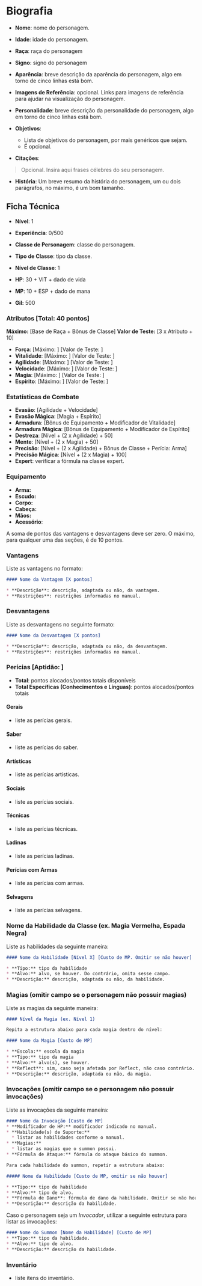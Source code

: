 # Biografia

* **Nome**: nome do personagem.
* **Idade**: idade do personagem.
* **Raça**: raça do personagem
* **Signo**: signo do personagem

* **Aparência**: breve descrição da aparência do personagem, algo em torno de cinco linhas está bom.

* **Imagens de Referência**: opcional. Links para imagens de referência para ajudar na visualização do personagem.

* **Personalidade**: breve descrição da personalidade do personagem, algo em torno de cinco linhas está bom.

* **Objetivos**:
  * Lista de objetivos do personagem, por mais genéricos que sejam.
  * É opcional.

* **Citações**:
> Opcional. Insira aqui frases célebres do seu personagem.

* **História**: Um breve resumo da história do personagem, um ou dois parágrafos, no máximo, é um bom tamanho. 

## Ficha Técnica

* **Nível**: 1
* **Experiência**: 0/500
* **Classe de Personagem**: classe do personagem.
* **Tipo de Classe**: tipo da classe.
* **Nível de Classe**: 1

* **HP**: 30 + VIT + dado de vida
* **MP**: 10 + ESP + dado de mana

* **Gil:** 500

### Atributos [Total: 40 pontos]

**Máximo:** [Base de Raça + Bônus de Classe]
**Valor de Teste:** [3 x Atributo + 10]

* **Força**:  [Máximo: ] [Valor de Teste: ]
* **Vitalidade**:  [Máximo: ] [Valor de Teste: ]
* **Agilidade**:  [Máximo: ] [Valor de Teste: ]
* **Velocidade**:  [Máximo: ] [Valor de Teste: ]
* **Magia**: [Máximo: ] [Valor de Teste: ]
* **Espírito**:  [Máximo: ] [Valor de Teste: ]

### Estatísticas de Combate

* **Evasão**: [Agilidade + Velocidade]
* **Evasão Mágica**: [Magia + Espírito]
* **Armadura**: [Bônus de Equipamento + Modificador de Vitalidade]
* **Armadura Mágica**: [Bônus de Equipamento + Modificador de Espírito]
* **Destreza**: [Nível + (2 x Agilidade) + 50]
* **Mente**: [Nível + (2 x Magia) + 50]
* **Precisão**: [Nível + (2 x Agilidade) + Bônus de Classe + Perícia: Arma]
* **Precisão Mágica**: [Nível + (2 x Magia) + 100]
* **Expert**: verificar a fórmula na classe expert.

### Equipamento

* **Arma:**
* **Escudo:**
* **Corpo:**
* **Cabeça:**
* **Mãos:**
* **Acessório**:

A soma de pontos das vantagens e desvantagens deve ser zero. O máximo, para qualquer uma das seções, é de 10 pontos.

### Vantagens

Liste as vantagens no formato:

```markdown
#### Nome da Vantagem [X pontos]

* **Descrição**: descrição, adaptada ou não, da vantagem.
* **Restrições**: restrições informadas no manual.
```

### Desvantagens

Liste as desvantagens no seguinte formato:

```markdown
#### Nome da Desvantagem [X pontos]

* **Descrição**: descrição, adaptada ou não, da desvantagem.
* **Restrições**: restrições informadas no manual.
```

### Perícias [Aptidão: ]

* **Total**: pontos alocados/pontos totais disponíveis
* **Total Específicas (Conhecimentos e Línguas)**: pontos alocados/pontos totais

#### Gerais

* liste as perícias gerais.

#### Saber

* liste as perícias do saber.

#### Artísticas

* liste as perícias artísticas.

#### Sociais

* liste as perícias sociais.

#### Técnicas

* liste as perícias técnicas.

#### Ladinas

* liste as perícias ladinas.

#### Perícias com Armas

* liste as perícias com armas.

#### Selvagens

* liste as perícias selvagens.

### Nome da Habilidade da Classe (ex. Magia Vermelha, Espada Negra)

Liste as habilidades da seguinte maneira:

```markdown
#### Nome da Habilidade [Nível X] [Custo de MP. Omitir se não houver]

* **Tipo:** tipo da habilidade
* **Alvo:** alvo, se houver. Do contrário, omita sesse campo.
* **Descrição:** descrição, adaptada ou não, da habilidade.
```

### Magias (omitir campo se o personagem não possuir magias)

Liste as magias da seguinte maneira:

```md
#### Nível da Magia (ex. Nível 1)

Repita a estrutura abaixo para cada magia dentro do nível:

#### Nome da Magia [Custo de MP]

* **Escola:** escola da magia
* **Tipo:** tipo da magia
* **Alvo:** alvo(s), se houver.
* **Reflect**: sim, caso seja afetada por Reflect, não caso contrário.
* **Descrição:** descrição, adaptada ou não, da magia.
```

### Invocações (omitir campo se o personagem não possuir invocações)

Liste as invocações da seguinte maneira:

```md
#### Nome da Invocação [Custo de MP]
* **Modificador de HP:** modificador indicado no manual.
* **Habilidade(s) de Suporte:**
  * listar as habilidades conforme o manual.
* **Magias:**
  * listar as magias que o summon possui.
* **Fórmula de Ataque:** fórmula do ataque básico do summon.

Para cada habilidade do summon, repetir a estrutura abaixo:

##### Nome da Habilidade [Custo de MP, omitir se não houver]

* **Tipo:** tipo de habilidade
* **Alvo:** tipo de alvo.
* **Fórmula de Dano**: fórmula de dano da habilidade. Omitir se não houver.
* **Descrição:** descrição da habilidade.
```

Caso o personagem seja um *Invocador*, utilizar a seguinte estrutura para listar as invocações:

```md
#### Nome do Summon [Nome da Habilidade] [Custo de MP]
* **Tipo:** tipo da habilidade.
* **Alvo:** tipo de alvo.
* **Descrição:** descrição da habilidade.
```

### Inventário

* liste itens do inventário.